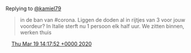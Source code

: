 Replying to [@kamiel79](https://twitter.com/kamiel79/status/1240629639229263872)

> in de ban van \#corona\. Liggen de doden al in rijtjes van 3 voor jouw voordeur? In Italie sterft nu 1 persoon elk half uur\. We zitten binnen, werken thuis

<img src="../../media/tweet.ico" width="12" /> [Thu Mar 19 14:17:52 +0000 2020](https://twitter.com/DromerDenker/status/1240643655846834176)